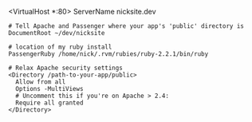 <VirtualHost *:80>
    ServerName nicksite.dev

    # Tell Apache and Passenger where your app's 'public' directory is
    DocumentRoot ~/dev/nicksite
    
    # location of my ruby install
    PassengerRuby /home/nick/.rvm/rubies/ruby-2.2.1/bin/ruby

    # Relax Apache security settings
    <Directory /path-to-your-app/public>
      Allow from all
      Options -MultiViews
      # Uncomment this if you're on Apache > 2.4:
      Require all granted
    </Directory>
    
</VirtualHost>
